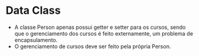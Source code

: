 # Data Class

- A classe Person apenas possui getter e setter para os cursos, sendo que o gerenciamento dos cursos é feito externamente, um problema de encapsulamento.
- O gerenciamento de cursos deve ser feito pela própria Person.